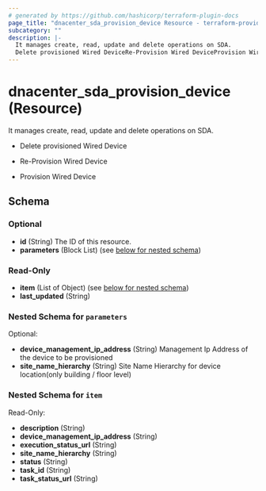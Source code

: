 ```yaml
---
# generated by https://github.com/hashicorp/terraform-plugin-docs
page_title: "dnacenter_sda_provision_device Resource - terraform-provider-dnacenter"
subcategory: ""
description: |-
  It manages create, read, update and delete operations on SDA.
  Delete provisioned Wired DeviceRe-Provision Wired DeviceProvision Wired Device
---
```


# dnacenter_sda_provision_device (Resource)

It manages create, read, update and delete operations on SDA.

- Delete provisioned Wired Device

- Re-Provision Wired Device

- Provision Wired Device



<!-- schema generated by tfplugindocs -->
## Schema

### Optional

- **id** (String) The ID of this resource.
- **parameters** (Block List) (see [below for nested schema](#nestedblock--parameters))

### Read-Only

- **item** (List of Object) (see [below for nested schema](#nestedatt--item))
- **last_updated** (String)

<a id="nestedblock--parameters"></a>
### Nested Schema for `parameters`

Optional:

- **device_management_ip_address** (String) Management Ip Address of the device to be provisioned
- **site_name_hierarchy** (String) Site Name Hierarchy for device location(only building / floor level)


<a id="nestedatt--item"></a>
### Nested Schema for `item`

Read-Only:

- **description** (String)
- **device_management_ip_address** (String)
- **execution_status_url** (String)
- **site_name_hierarchy** (String)
- **status** (String)
- **task_id** (String)
- **task_status_url** (String)


